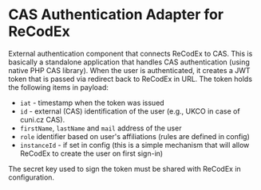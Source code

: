 # CAS Authentication Adapter for ReCodEx

External authentication component that connects ReCodEx to CAS. This is basically a standalone application that handles CAS authentication (using native PHP CAS library). When the user is authenticated, it creates a JWT token that is passed via redirect back to ReCodEx in URL. The token holds the following items in payload:

- `iat` - timestamp when the token was issued
- `id` - external (CAS) identification of the user (e.g., UKCO in case of cuni.cz CAS).
- `firstName`, `lastName` and `mail` address of the user
- `role` identifier based on user's affiliations (rules are defined in config)
- `instanceId` - if set in config (this is a simple mechanism that will allow ReCodEx to create the user on first sign-in)

The secret key used to sign the token must be shared with ReCodEx in configuration.
